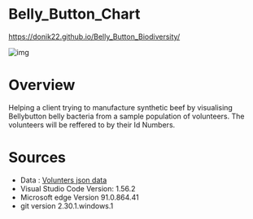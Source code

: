 # Belly_Button_Chart 
https://donik22.github.io/Belly_Button_Biodiversity/

![img](https://github.com/Donik22/Belly_Button_Chart/blob/main/images/03-Blog-Bacteria-L.jpg)

# Overview
Helping a client trying to manufacture synthetic beef by visualising Bellybutton belly bacteria from a sample population of volunteers. 
The volunteers will be reffered to by their Id Numbers.

# Sources
- Data : [Volunters json data](https://github.com/Donik22/Belly_Button_Chart/blob/main/samples.json)
- Visual Studio Code Version: 1.56.2
- Microsoft edge Version 91.0.864.41
- git version 2.30.1.windows.1


